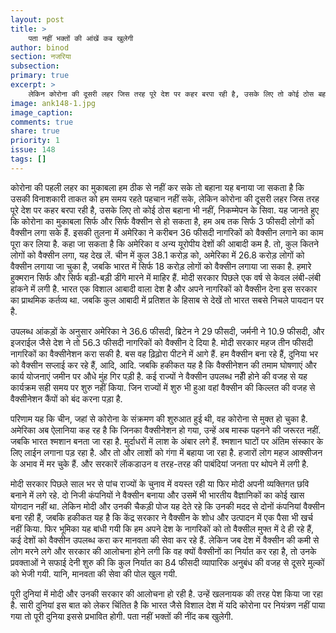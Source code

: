```yaml
---
layout: post
title: >
    पता नहीं भक्तों की आंखें कब खुलेगी
author: binod
section: नजरिया
subsection:
primary: true
excerpt: >
    लेकिन कोरोना की दूसरी लहर जिस तरह पूरे देश पर कहर बरपा रही है, उसके लिए तो कोई ठोस बहाना भी नहीं...
image: ank148-1.jpg
image_caption: 
comments: true
share: true
priority: 1
issue: 148
tags: []
---
```


कोरोना की पहली लहर का मुकाबला हम ठीक से नहीं कर सके तो बहाना यह बनाया जा सकता है कि उसकी विनाशकारी ताकत को हम समय रहते पहचान नहीं सके, लेकिन कोरोना की दूसरी लहर जिस तरह पूरे देश पर कहर बरपा रही है, उसके लिए तो कोई ठोस बहाना भी नहीं, निकम्मेपन के सिवा. यह जानते हुए कि कोरोना का मुकाबला सिर्फ और सिर्फ वैक्सीन से हो सकता है, हम अब तक सिर्फ 3 फीसदी लोगों को वैक्सीन लगा सके हैं. इसकी तुलना में अमेरिका ने करीबन 36 फीसदी नागरिकों को वैक्सीन लगाने का काम पूरा कर लिया है.
कहा जा सकता है कि अमेरिका व अन्य यूरोपीय देशों की आबादी कम है. तो, कुल कितने लोगों को वैक्सीन लगा, यह देख लें. चीन में कुल 38.1 करोड़ को, अमेरिका में 26.8 करोड़ लोगों को वैक्सीन लगाया जा चुका है, जबकि भारत में सिर्फ 18 करोड़ लोगों को वैक्सीन लगाया जा सका है. हमारे हुक्मरान सिर्फ और सिर्फ बड़ी-बड़ी डींगे मारने में माहिर हैं. मोदी सरकार पिछले एक वर्ष से केवल लंबी-लंबी हांकने में लगी है. भारत एक विशाल आबादी वाला देश है और अपने नागरिकों को वैक्सीन देना इस सरकार का प्राथमिक कर्तव्य था. जबकि कुल आबादी में प्रतिशत के हिसाब से देखें तो भारत सबसे निचले पायदान पर है.

उपलब्ध आंकड़ों के अनुसार अमेरिका ने 36.6 फीसदी, ब्रिटेन ने 29 फीसदी, जर्मनी ने 10.9 फीसदी, और इजराईल जैसे देश ने तो 56.3 फीसदी नागरिकों को वैक्सीन दे दिया है. मोदी सरकार महज तीन फीसदी नागरिकों का वैक्सीनेशन करा सकी है. बस वह ढ़िढ़ोरा पीटने में आगे हैं. हम वैक्सीन बना रहे हैं, दुनिया भर को वैक्सीन सप्लाई कर रहे हैं, आदि, आदि. जबकि हकीकत यह है कि वैक्सीनेशन की तमाम घोषणाएं और कार्य योजनाएं जमीन पर औधे मुंह गिर पड़ी है. कई राज्यों ने वैक्सीन उपलब्ध नहीें होने की वजह से यह कार्यक्रम सही समय पर शुरु नहीं किया. जिन राज्यों में शुरु भी हुआ वहां वैक्सीन की किल्लत की वजह से वैक्सीनेशन कैंपों को बंद करना पड़ा है.

परिणाम यह कि चीन, जहां से कोरोना के संक्रमण की शुरुआत हुई थी, वह कोरोना से मुक्त हो चुका है. अमेरिका अब ऐलानिया कह रह है कि जिनका वैक्सीनेशन हो गया, उन्हें अब मास्क पहनने की जरूरत नहीं. जबकि भारत श्मशान बनता जा रहा है. मुर्दाधरों में लाश के अंबार लगे हैं. श्मशान घाटों पर अंतिम संस्कार के लिए लाईन लगाना पड़ रहा है. और तो और लाशों को गंगा में बहाया जा रहा है. हजारों लोग महज आक्सीजन के अभाव में मर चुके हैं. और सरकारें लाॅकडाउन व तरह-तरह की पाबंदियां जनता पर थोपने में लगी है.

मोदी सरकार पिछले साल भर से पांच राज्यों के चुनाव में वयस्त रही या फिर मोदी अपनी व्यक्तिगत छवि बनाने में लगे रहे. दो निजी कंपनियों ने वैक्सीन बनाया और उसमें भी भारतीय वैज्ञानिकों का कोई खास योगदान नहीं था. लेकिन मोदी और उनकी चैकड़ी पोज यह देते रहे कि उनकी मदद से दोनों कंपनियां वैक्सीन बना रही हैं, जबकि हकीकत यह है कि केंद्र सरकार ने वैक्सीन के शोध और उत्पादन में एक पैसा भी खर्च नहीं किया. फिर भूमिका यह बांधी गयी कि हम अपने देश के नागरिकों को तो वैक्सील मुफ्त में दे ही रहे हैं, कई देशों को वैक्सीन उपलब्ध करा कर मानवता की सेवा कर रहे हैं. लेकिन जब देश में वैक्सीन की कमी से लोग मरने लगे और सरकार की आलोचना होने लगी कि वह क्यों वैक्सीनों का निर्यात कर रहा है, तो उनके प्रवक्ताओं ने सफाई देनी शुरु की कि कुल निर्यात का 84 फीसदी व्यापारिक अनुबंध की वजह से दूसरे मुल्कों को भेजी गयी. यानि, मानवता की सेवा की पोल खुल गयी.

पूरी दुनियां में मोदी और उनकी सरकार की आलोचना हो रही है. उन्हें खलनायक की तरह पेश किया जा रहा है. सारी दुनियां इस बात को लेकर चिंतित है कि भारत जैसे विशाल देश में यदि कोरोना पर नियंत्रण नहीं पाया गया तो पूरी दुनिया इससे प्रभावित होगी. पता नहीं भक्तों की नींद कब खुलेगी.
